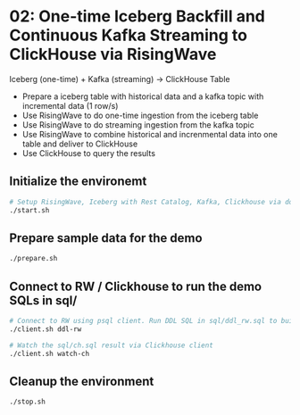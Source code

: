 # 02: One-time Iceberg Backfill and Continuous Kafka Streaming to ClickHouse via RisingWave
Iceberg (one-time) + Kafka (streaming) → ClickHouse Table

- Prepare a iceberg table with historical data and a kafka topic with incremental data (1 row/s)
- Use RisingWave to do one-time ingestion from the iceberg table
- Use RisingWave to do streaming ingestion from the kafka topic
- Use RisingWave to combine historical and increnmental data into one table and deliver to ClickHouse
- Use ClickHouse to query the results

## Initialize the environemt
```bash
# Setup RisingWave, Iceberg with Rest Catalog, Kafka, Clickhouse via docker compose
./start.sh
```

## Prepare sample data for the demo
```bash
./prepare.sh
```

## Connect to RW / Clickhouse to run the demo SQLs in sql/
```bash
# Connect to RW using psql client. Run DDL SQL in sql/ddl_rw.sql to build the pipeline
./client.sh ddl-rw

# Watch the sql/ch.sql result via Clickhouse client
./client.sh watch-ch
```

## Cleanup the environment
```bash
./stop.sh
```
